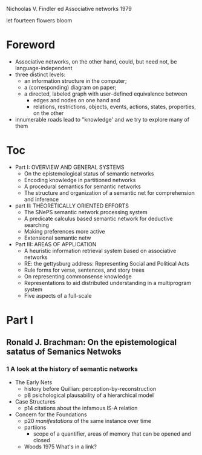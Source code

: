 Nichoolas V. Findler ed
Associative networks
1979

let fourteen flowers bloom

# Foreword

* Associative networks, on the other hand, could, but need not, be
 language-independent
* three distinct levels:
  * an information structure in the computer;
  * a (corresponding) diagram on paper;
  * a directed, labeled graph with user-defined equivalence between
    * edges and nodes on one hand and
    * relations, restrictions, objects, events, actions, states,
     properties, on the other
* innumerable roads lead to "knowledge' and we try to explore many of them

# Toc

* Part I: OVERVIEW AND GENERAL SYSTEMS
  * On the epistemological status of semantic networks
  * Encoding knowledge in partitioned networks
  * A procedural semantics for semantic networks
  * The structure and organization of 
    a semantic net for comprehension and inference
* part II: THEORETICALLY ORIENTED EFFORTS
  * The SNePS semantic network processing system
  * A predicate calculus based semantic network for deductive searching
  * Making preferences more active
  * Extensional semantic netw
* Part III: AREAS OF APPLICATION
  * A heuristic information retrieval system based on associative networks
  * RE: the gettysburg address: Representing Social and Political Acts
  * Rule forms for verse, sentences, and story trees
  * On representing commonsense knowledge
  * Representations to aid distributed understanding in a multiprogram system
  * Five aspects of a full-scale

# Part I

## Ronald J. Brachman: On the epistemological satatus of Semanics Netwoks

### 1 A look at the history of semantic networks

* The Early Nets
  * history before Quillian: perception-by-reconstruction
  * p8 psichological plausability of a hierarchical model
* Case Structures
  * p14 citations about the infamous IS-A relation
* Concern for the Foundations
  * p20 _manifestations_ of the same instance over time
  * partiions
    * scope of a quantifier, areas of memory that can be opened and closed
  * Woods 1975 What's in a link?
